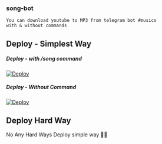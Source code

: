 ### song-bot
```
You can download youtube to MP3 from telegram bot #musics
with & without commands
```

## Deploy - Simplest Way
##### Deploy - with /song command

[![Deploy](https://www.herokucdn.com/deploy/button.svg)](https://heroku.com/deploy?template=https://github.com/GxNeo/Gx-Music-Bot/tree/main)

##### Deploy - Without Command
[![Deploy](https://www.herokucdn.com/deploy/button.svg)](https://heroku.com/deploy?template=https://github.com/GxNeo/Gx-Music-Bot/tree/Without-CMD)

## Deploy Hard Way
No Any Hard Ways Deploy simple way 🤗🤣
